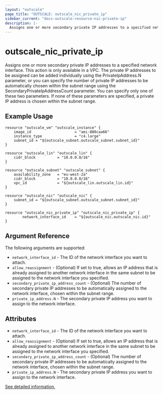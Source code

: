 ```yaml
---
layout: "outscale"
page_title: "OUTSCALE: outscale_nic_private_ip"
sidebar_current: "docs-outscale-resource-nic-private-ip"
description: |-
  Assigns one or more secondary private IP addresses to a specified network interface.
---
```


# outscale_nic_private_ip

Assigns one or more secondary private IP addresses to a specified network interface.
This action is only available in a VPC.
The private IP addresses to be assigned can be added individually using the PrivateIpAddress.N parameter, or you can specify the number of private IP addresses to be automatically chosen within the subnet range using the SecondaryPrivateIpAddressCount parameter. You can specify only one of these two parameters. If none of these parameters are specified, a private IP address is chosen within the subnet range.

## Example Usage

```hcl
resource "outscale_vm" "outscale_instance" {                 
    image_id                    = "ami-880caa66"
    instance_type               = "c4.large"
    subnet_id = "${outscale_subnet.outscale_subnet.subnet_id}"
}

resource "outscale_lin" "outscale_lin" {
    cidr_block          = "10.0.0.0/16"
}

resource "outscale_subnet" "outscale_subnet" {
    availability_zone   = "eu-west-2a"
    cidr_block          = "10.0.0.0/16"
    vpc_id              = "${outscale_lin.outscale_lin.id}"
}

resource "outscale_nic" "outscale_nic" {
    subnet_id = "${outscale_subnet.outscale_subnet.subnet_id}"
}

resource "outscale_nic_private_ip" "outscale_nic_private_ip" {
    	network_interface_id    = "${outscale_nic.outscale_nic.id}"
}
```

## Argument Reference

The following arguments are supported:

* `network_interface_id` - The ID of the network interface you want to attach.
* `allow_reassignment` - (Optional) If set to true, allows an IP address that is already assigned   to another network interface in the same subnet to be assigned to the network interface you     specified.
* `secondary_private_ip_address_count` - (Optional) The number of secondary private IP addresses to be automatically assigned to the network interface, chosen within the subnet range.
* `private_ip_address.N` - The secondary private IP address you want to assign to the network interface.

## Attributes

* `network_interface_id` - The ID of the network interface you want to attach.
* `allow_reassignment` - (Optional) If set to true, allows an IP address that is already assigned   to another network interface in the same subnet to be assigned to the network interface you     specified.
* `secondary_private_ip_address_count` - (Optional) The number of secondary private IP addresses to be automatically assigned to the network interface, chosen within the subnet range.
* `private_ip_address.N` - The secondary private IP address you want to assign to the network interface.

[See detailed information.](http://docs.outscale.com/api_fcu/operations/Action_AssignPrivateIpAddresses_get.html#_api_fcu-action_assignprivateipaddresses_get)
